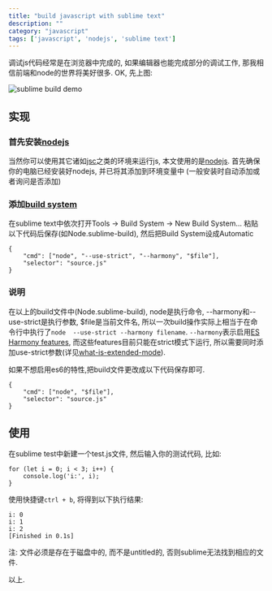 ```yaml
---
title: "build javascript with sublime text"
description: ""
category: "javascript"
tags: ['javascript', 'nodejs', 'sublime text']
---
```


调试js代码经常是在浏览器中完成的, 如果编辑器也能完成部分的调试工作, 那我相信前端和node的世界将美好很多. OK, 先上图:

![sublime build demo][1]

## 实现

### 首先安装[nodejs][nodejs]
当然你可以使用其它诸如[jsc][jsc]之类的环境来运行js, 本文使用的是[nodejs][nodejs]. 首先确保你的电脑已经安装好nodejs, 并已将其添加到环境变量中 (一般安装时自动添加或者询问是否添加)

### 添加[build system][sublime doc]
在sublime text中依次打开Tools -> Build System -> New Build System... 粘贴以下代码后保存(如Node.sublime-build), 然后把Build System设成Automatic

    {
        "cmd": ["node", "--use-strict", "--harmony", "$file"],
        "selector": "source.js"
    }

### 说明

在以上的build文件中(Node.sublime-build), node是执行命令, --harmony和--use-strict是执行参数, $file是当前文件名, 所以一次build操作实际上相当于在命令行中执行了`node  --use-strict --harmony filename`. `--harmony`表示启用[ES Harmony features][es6 freatures], 而这些features目前只能在strict模式下运行, 所以需要同时添加use-strict参数(详见[what-is-extended-mode][extended mode]).

如果不想启用es6的特性,把build文件更改成以下代码保存即可.


    {
        "cmd": ["node", "$file"],
        "selector": "source.js"
    }


## 使用
在sublime test中新建一个test.js文件, 然后输入你的测试代码, 比如:


    for (let i = 0; i < 3; i++) {
        console.log('i:', i);
    }


使用快捷键`ctrl + b`, 将得到以下执行结果:


    i: 0
    i: 1
    i: 2
    [Finished in 0.1s]


注: 文件必须是存在于磁盘中的, 而不是untitled的, 否则sublime无法找到相应的文件.

以上.


  [1]: http://sfault-image.b0.upaiyun.com/160/788/1607889778-546eacc1a7253

[nodejs]: http://nodejs.org/
[jsc]: https://trac.webkit.org/wiki/JSC
[sublime doc]: https://sublime-text-unofficial-documentation.readthedocs.org/en/sublime-text-2/file_processing/build_systems.html
[es6 freatures]: http://kangax.github.io/compat-table/es6/
[extended mode]: http://stackoverflow.com/questions/17253509/what-is-extended-mode

